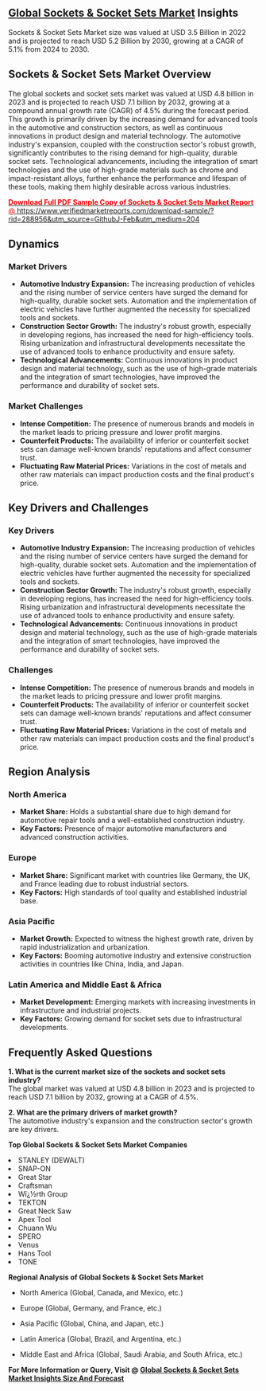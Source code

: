 <h2><a href="https://www.verifiedmarketreports.com/download-sample/?rid=288956&amp;utm_source=GithubJ&amp;utm_medium=204" target="_blank">Global Sockets & Socket Sets Market</a> Insights</h2><p>Sockets & Socket Sets Market size was valued at USD 3.5 Billion in 2022 and is projected to reach USD 5.2 Billion by 2030, growing at a CAGR of 5.1% from 2024 to 2030.</p><p> <h2>Sockets & Socket Sets Market Overview</h2> <p>The global sockets and socket sets market was valued at USD 4.8 billion in 2023 and is projected to reach USD 7.1 billion by 2032, growing at a compound annual growth rate (CAGR) of 4.5% during the forecast period. This growth is primarily driven by the increasing demand for advanced tools in the automotive and construction sectors, as well as continuous innovations in product design and material technology. The automotive industry's expansion, coupled with the construction sector's robust growth, significantly contributes to the rising demand for high-quality, durable socket sets. Technological advancements, including the integration of smart technologies and the use of high-grade materials such as chrome and impact-resistant alloys, further enhance the performance and lifespan of these tools, making them highly desirable across various industries. </p> <p><a href="#"><p><span class=""><span style="color: #ff0000;"><strong>Download Full PDF Sample Copy of Sockets & Socket Sets Market Report</strong> @ </span><a href="https://www.verifiedmarketreports.com/download-sample/?rid=288956&amp;utm_source=GithubJ-Feb&amp;utm_medium=204" target="_blank">https://www.verifiedmarketreports.com/download-sample/?rid=288956&amp;utm_source=GithubJ-Feb&amp;utm_medium=204</a></span></p></a></p> <h2>Dynamics</h2> <h3>Market Drivers</h3> <ul> <li><strong>Automotive Industry Expansion:</strong> The increasing production of vehicles and the rising number of service centers have surged the demand for high-quality, durable socket sets. Automation and the implementation of electric vehicles have further augmented the necessity for specialized tools and sockets. </li> <li><strong>Construction Sector Growth:</strong> The industry's robust growth, especially in developing regions, has increased the need for high-efficiency tools. Rising urbanization and infrastructural developments necessitate the use of advanced tools to enhance productivity and ensure safety. </li> <li><strong>Technological Advancements:</strong> Continuous innovations in product design and material technology, such as the use of high-grade materials and the integration of smart technologies, have improved the performance and durability of socket sets. </li> </ul> <h3>Market Challenges</h3> <ul> <li><strong>Intense Competition:</strong> The presence of numerous brands and models in the market leads to pricing pressure and lower profit margins. </li> <li><strong>Counterfeit Products:</strong> The availability of inferior or counterfeit socket sets can damage well-known brands' reputations and affect consumer trust. </li> <li><strong>Fluctuating Raw Material Prices:</strong> Variations in the cost of metals and other raw materials can impact production costs and the final product's price. </li> </ul> <h2>Key Drivers and Challenges</h2> <h3>Key Drivers</h3> <ul> <li><strong>Automotive Industry Expansion:</strong> The increasing production of vehicles and the rising number of service centers have surged the demand for high-quality, durable socket sets. Automation and the implementation of electric vehicles have further augmented the necessity for specialized tools and sockets. </li> <li><strong>Construction Sector Growth:</strong> The industry's robust growth, especially in developing regions, has increased the need for high-efficiency tools. Rising urbanization and infrastructural developments necessitate the use of advanced tools to enhance productivity and ensure safety. </li> <li><strong>Technological Advancements:</strong> Continuous innovations in product design and material technology, such as the use of high-grade materials and the integration of smart technologies, have improved the performance and durability of socket sets. </li> </ul> <h3>Challenges</h3> <ul> <li><strong>Intense Competition:</strong> The presence of numerous brands and models in the market leads to pricing pressure and lower profit margins. </li> <li><strong>Counterfeit Products:</strong> The availability of inferior or counterfeit socket sets can damage well-known brands' reputations and affect consumer trust. </li> <li><strong>Fluctuating Raw Material Prices:</strong> Variations in the cost of metals and other raw materials can impact production costs and the final product's price. </li> </ul> <h2>Region Analysis</h2> <h3>North America</h3> <ul> <li><strong>Market Share:</strong> Holds a substantial share due to high demand for automotive repair tools and a well-established construction industry. </li> <li><strong>Key Factors:</strong> Presence of major automotive manufacturers and advanced construction activities. </li> </ul> <h3>Europe</h3> <ul> <li><strong>Market Share:</strong> Significant market with countries like Germany, the UK, and France leading due to robust industrial sectors. </li> <li><strong>Key Factors:</strong> High standards of tool quality and established industrial base. </li> </ul> <h3>Asia Pacific</h3> <ul> <li><strong>Market Growth:</strong> Expected to witness the highest growth rate, driven by rapid industrialization and urbanization. </li> <li><strong>Key Factors:</strong> Booming automotive industry and extensive construction activities in countries like China, India, and Japan. </li> </ul> <h3>Latin America and Middle East & Africa</h3> <ul> <li><strong>Market Development:</strong> Emerging markets with increasing investments in infrastructure and industrial projects. </li> <li><strong>Key Factors:</strong> Growing demand for socket sets due to infrastructural developments. </li> </ul> <h2>Frequently Asked Questions</h2> <p><strong>1. What is the current market size of the sockets and socket sets industry?</strong><br> The global market was valued at USD 4.8 billion in 2023 and is projected to reach USD 7.1 billion by 2032, growing at a CAGR of 4.5%. </p> <p><strong>2. What are the primary drivers of market growth?</strong><br> The automotive industry's expansion and the construction sector's growth are key drivers.</p><p><strong>Top Global Sockets & Socket Sets Market Companies</strong></p><div data-test-id=""><p><li>STANLEY (DEWALT)</li><li> SNAP-ON</li><li> Great Star</li><li> Craftsman</li><li> Wï¿½rth Group</li><li> TEKTON</li><li> Great Neck Saw</li><li> Apex Tool</li><li> Chuann Wu</li><li> SPERO</li><li> Venus</li><li> Hans Tool</li><li> TONE</li></p><div><strong>Regional Analysis of&nbsp;Global Sockets & Socket Sets Market</strong></div><ul><li dir="ltr"><p dir="ltr">North America&nbsp;(Global, Canada, and Mexico, etc.)</p></li><li dir="ltr"><p dir="ltr">Europe (Global, Germany, and France, etc.)</p></li><li dir="ltr"><p dir="ltr">Asia Pacific&nbsp;(Global, China, and Japan, etc.)</p></li><li dir="ltr"><p dir="ltr">Latin America&nbsp;(Global, Brazil, and Argentina, etc.)</p></li><li dir="ltr">Middle East and Africa&nbsp;(Global, Saudi Arabia, and South Africa, etc.)</li></ul><p><strong>For More Information or Query, Visit @&nbsp;</strong><strong><a href="https://www.verifiedmarketreports.com/product/sockets-socket-sets-market/?utm_source=GithubJ&amp;utm_medium=204" target="_blank">Global Sockets & Socket Sets Market Insights Size And Forecast</a></strong></p></div>
